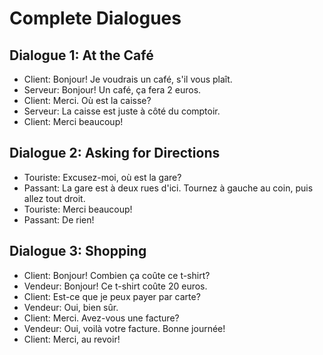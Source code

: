 # Complete Dialogues

## Dialogue 1: At the Café
- Client: Bonjour! Je voudrais un café, s'il vous plaît.
- Serveur: Bonjour! Un café, ça fera 2 euros.
- Client: Merci. Où est la caisse?
- Serveur: La caisse est juste à côté du comptoir.
- Client: Merci beaucoup!

## Dialogue 2: Asking for Directions
- Touriste: Excusez-moi, où est la gare?
- Passant: La gare est à deux rues d'ici. Tournez à gauche au coin, puis allez tout droit.
- Touriste: Merci beaucoup!
- Passant: De rien!

## Dialogue 3: Shopping
- Client: Bonjour! Combien ça coûte ce t-shirt?
- Vendeur: Bonjour! Ce t-shirt coûte 20 euros.
- Client: Est-ce que je peux payer par carte?
- Vendeur: Oui, bien sûr.
- Client: Merci. Avez-vous une facture?
- Vendeur: Oui, voilà votre facture. Bonne journée!
- Client: Merci, au revoir!
